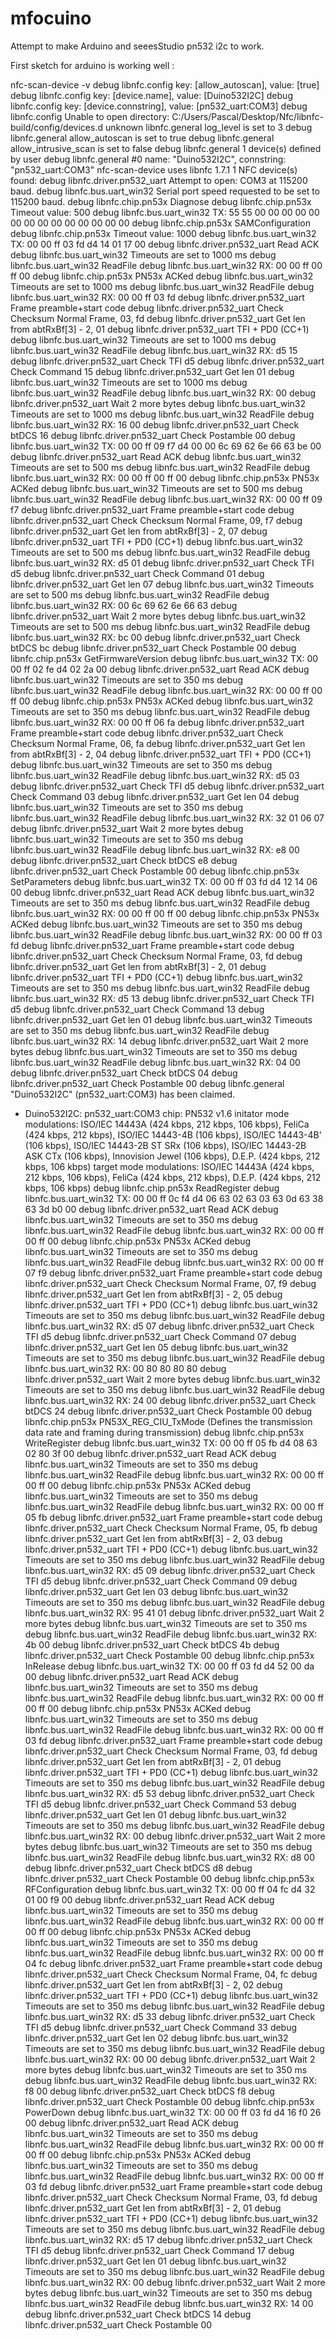 # mfocuino
Attempt to make Arduino and seeesStudio pn532 i2c to work.

First sketch for arduino is working well :

nfc-scan-device -v
debug   libnfc.config   key: [allow_autoscan], value: [true]
debug   libnfc.config   key: [device.name], value: [Duino532I2C]
debug   libnfc.config   key: [device.connstring], value: [pn532_uart:COM3]
debug   libnfc.config   Unable to open directory: C:/Users/Pascal/Desktop/Nfc/libnfc-build/config/devices.d
unknown libnfc.general  log_level is set to 3
debug   libnfc.general  allow_autoscan is set to true
debug   libnfc.general  allow_intrusive_scan is set to false
debug   libnfc.general  1 device(s) defined by user
debug   libnfc.general    #0 name: "Duino532I2C", connstring: "pn532_uart:COM3"
nfc-scan-device uses libnfc 1.7.1
1 NFC device(s) found:
debug   libnfc.driver.pn532_uart        Attempt to open: COM3 at 115200 baud.
debug   libnfc.bus.uart_win32   Serial port speed requested to be set to 115200 baud.
debug   libnfc.chip.pn53x       Diagnose
debug   libnfc.chip.pn53x       Timeout value: 500
debug   libnfc.bus.uart_win32   TX: 55 55 00 00 00 00 00 00 00 00 00 00 00 00 00 00
debug   libnfc.chip.pn53x       SAMConfiguration
debug   libnfc.chip.pn53x       Timeout value: 1000
debug   libnfc.bus.uart_win32   TX: 00 00 ff 03 fd d4 14 01 17 00
debug   libnfc.driver.pn532_uart        Read ACK
debug   libnfc.bus.uart_win32   Timeouts are set to 1000 ms
debug   libnfc.bus.uart_win32   ReadFile
debug   libnfc.bus.uart_win32   RX: 00 00 ff 00 ff 00
debug   libnfc.chip.pn53x       PN53x ACKed
debug   libnfc.bus.uart_win32   Timeouts are set to 1000 ms
debug   libnfc.bus.uart_win32   ReadFile
debug   libnfc.bus.uart_win32   RX: 00 00 ff 03 fd
debug   libnfc.driver.pn532_uart        Frame preamble+start code
debug   libnfc.driver.pn532_uart        Check Checksum Normal Frame, 03, fd
debug   libnfc.driver.pn532_uart        Get len from abtRxBf[3] - 2, 01
debug   libnfc.driver.pn532_uart        TFI + PD0 (CC+1)
debug   libnfc.bus.uart_win32   Timeouts are set to 1000 ms
debug   libnfc.bus.uart_win32   ReadFile
debug   libnfc.bus.uart_win32   RX: d5 15
debug   libnfc.driver.pn532_uart        Check TFI d5
debug   libnfc.driver.pn532_uart        Check Command  15
debug   libnfc.driver.pn532_uart        Get len 01
debug   libnfc.bus.uart_win32   Timeouts are set to 1000 ms
debug   libnfc.bus.uart_win32   ReadFile
debug   libnfc.bus.uart_win32   RX: 00
debug   libnfc.driver.pn532_uart        Wait 2 more bytes
debug   libnfc.bus.uart_win32   Timeouts are set to 1000 ms
debug   libnfc.bus.uart_win32   ReadFile
debug   libnfc.bus.uart_win32   RX: 16 00
debug   libnfc.driver.pn532_uart        Check btDCS  16
debug   libnfc.driver.pn532_uart        Check Postamble  00
debug   libnfc.bus.uart_win32   TX: 00 00 ff 09 f7 d4 00 00 6c 69 62 6e 66 63 be 00
debug   libnfc.driver.pn532_uart        Read ACK
debug   libnfc.bus.uart_win32   Timeouts are set to 500 ms
debug   libnfc.bus.uart_win32   ReadFile
debug   libnfc.bus.uart_win32   RX: 00 00 ff 00 ff 00
debug   libnfc.chip.pn53x       PN53x ACKed
debug   libnfc.bus.uart_win32   Timeouts are set to 500 ms
debug   libnfc.bus.uart_win32   ReadFile
debug   libnfc.bus.uart_win32   RX: 00 00 ff 09 f7
debug   libnfc.driver.pn532_uart        Frame preamble+start code
debug   libnfc.driver.pn532_uart        Check Checksum Normal Frame, 09, f7
debug   libnfc.driver.pn532_uart        Get len from abtRxBf[3] - 2, 07
debug   libnfc.driver.pn532_uart        TFI + PD0 (CC+1)
debug   libnfc.bus.uart_win32   Timeouts are set to 500 ms
debug   libnfc.bus.uart_win32   ReadFile
debug   libnfc.bus.uart_win32   RX: d5 01
debug   libnfc.driver.pn532_uart        Check TFI d5
debug   libnfc.driver.pn532_uart        Check Command  01
debug   libnfc.driver.pn532_uart        Get len 07
debug   libnfc.bus.uart_win32   Timeouts are set to 500 ms
debug   libnfc.bus.uart_win32   ReadFile
debug   libnfc.bus.uart_win32   RX: 00 6c 69 62 6e 66 63
debug   libnfc.driver.pn532_uart        Wait 2 more bytes
debug   libnfc.bus.uart_win32   Timeouts are set to 500 ms
debug   libnfc.bus.uart_win32   ReadFile
debug   libnfc.bus.uart_win32   RX: bc 00
debug   libnfc.driver.pn532_uart        Check btDCS  bc
debug   libnfc.driver.pn532_uart        Check Postamble  00
debug   libnfc.chip.pn53x       GetFirmwareVersion
debug   libnfc.bus.uart_win32   TX: 00 00 ff 02 fe d4 02 2a 00
debug   libnfc.driver.pn532_uart        Read ACK
debug   libnfc.bus.uart_win32   Timeouts are set to 350 ms
debug   libnfc.bus.uart_win32   ReadFile
debug   libnfc.bus.uart_win32   RX: 00 00 ff 00 ff 00
debug   libnfc.chip.pn53x       PN53x ACKed
debug   libnfc.bus.uart_win32   Timeouts are set to 350 ms
debug   libnfc.bus.uart_win32   ReadFile
debug   libnfc.bus.uart_win32   RX: 00 00 ff 06 fa
debug   libnfc.driver.pn532_uart        Frame preamble+start code
debug   libnfc.driver.pn532_uart        Check Checksum Normal Frame, 06, fa
debug   libnfc.driver.pn532_uart        Get len from abtRxBf[3] - 2, 04
debug   libnfc.driver.pn532_uart        TFI + PD0 (CC+1)
debug   libnfc.bus.uart_win32   Timeouts are set to 350 ms
debug   libnfc.bus.uart_win32   ReadFile
debug   libnfc.bus.uart_win32   RX: d5 03
debug   libnfc.driver.pn532_uart        Check TFI d5
debug   libnfc.driver.pn532_uart        Check Command  03
debug   libnfc.driver.pn532_uart        Get len 04
debug   libnfc.bus.uart_win32   Timeouts are set to 350 ms
debug   libnfc.bus.uart_win32   ReadFile
debug   libnfc.bus.uart_win32   RX: 32 01 06 07
debug   libnfc.driver.pn532_uart        Wait 2 more bytes
debug   libnfc.bus.uart_win32   Timeouts are set to 350 ms
debug   libnfc.bus.uart_win32   ReadFile
debug   libnfc.bus.uart_win32   RX: e8 00
debug   libnfc.driver.pn532_uart        Check btDCS  e8
debug   libnfc.driver.pn532_uart        Check Postamble  00
debug   libnfc.chip.pn53x       SetParameters
debug   libnfc.bus.uart_win32   TX: 00 00 ff 03 fd d4 12 14 06 00
debug   libnfc.driver.pn532_uart        Read ACK
debug   libnfc.bus.uart_win32   Timeouts are set to 350 ms
debug   libnfc.bus.uart_win32   ReadFile
debug   libnfc.bus.uart_win32   RX: 00 00 ff 00 ff 00
debug   libnfc.chip.pn53x       PN53x ACKed
debug   libnfc.bus.uart_win32   Timeouts are set to 350 ms
debug   libnfc.bus.uart_win32   ReadFile
debug   libnfc.bus.uart_win32   RX: 00 00 ff 03 fd
debug   libnfc.driver.pn532_uart        Frame preamble+start code
debug   libnfc.driver.pn532_uart        Check Checksum Normal Frame, 03, fd
debug   libnfc.driver.pn532_uart        Get len from abtRxBf[3] - 2, 01
debug   libnfc.driver.pn532_uart        TFI + PD0 (CC+1)
debug   libnfc.bus.uart_win32   Timeouts are set to 350 ms
debug   libnfc.bus.uart_win32   ReadFile
debug   libnfc.bus.uart_win32   RX: d5 13
debug   libnfc.driver.pn532_uart        Check TFI d5
debug   libnfc.driver.pn532_uart        Check Command  13
debug   libnfc.driver.pn532_uart        Get len 01
debug   libnfc.bus.uart_win32   Timeouts are set to 350 ms
debug   libnfc.bus.uart_win32   ReadFile
debug   libnfc.bus.uart_win32   RX: 14
debug   libnfc.driver.pn532_uart        Wait 2 more bytes
debug   libnfc.bus.uart_win32   Timeouts are set to 350 ms
debug   libnfc.bus.uart_win32   ReadFile
debug   libnfc.bus.uart_win32   RX: 04 00
debug   libnfc.driver.pn532_uart        Check btDCS  04
debug   libnfc.driver.pn532_uart        Check Postamble  00
debug   libnfc.general  "Duino532I2C" (pn532_uart:COM3) has been claimed.
- Duino532I2C:
    pn532_uart:COM3
chip: PN532 v1.6
initator mode modulations: ISO/IEC 14443A (424 kbps, 212 kbps, 106 kbps), FeliCa (424 kbps, 212 kbps), ISO/IEC 14443-4B (106 kbps), ISO/IEC 14443-4B' (106 kbps), ISO/IEC 14443-2B ST SRx (106 kbps), ISO/IEC 14443-2B ASK CTx (106 kbps), Innovision Jewel (106 kbps), D.E.P. (424 kbps, 212 kbps, 106 kbps)
target mode modulations: ISO/IEC 14443A (424 kbps, 212 kbps, 106 kbps), FeliCa (424 kbps, 212 kbps), D.E.P. (424 kbps, 212 kbps, 106 kbps)
debug   libnfc.chip.pn53x       ReadRegister
debug   libnfc.bus.uart_win32   TX: 00 00 ff 0c f4 d4 06 63 02 63 03 63 0d 63 38 63 3d b0 00
debug   libnfc.driver.pn532_uart        Read ACK
debug   libnfc.bus.uart_win32   Timeouts are set to 350 ms
debug   libnfc.bus.uart_win32   ReadFile
debug   libnfc.bus.uart_win32   RX: 00 00 ff 00 ff 00
debug   libnfc.chip.pn53x       PN53x ACKed
debug   libnfc.bus.uart_win32   Timeouts are set to 350 ms
debug   libnfc.bus.uart_win32   ReadFile
debug   libnfc.bus.uart_win32   RX: 00 00 ff 07 f9
debug   libnfc.driver.pn532_uart        Frame preamble+start code
debug   libnfc.driver.pn532_uart        Check Checksum Normal Frame, 07, f9
debug   libnfc.driver.pn532_uart        Get len from abtRxBf[3] - 2, 05
debug   libnfc.driver.pn532_uart        TFI + PD0 (CC+1)
debug   libnfc.bus.uart_win32   Timeouts are set to 350 ms
debug   libnfc.bus.uart_win32   ReadFile
debug   libnfc.bus.uart_win32   RX: d5 07
debug   libnfc.driver.pn532_uart        Check TFI d5
debug   libnfc.driver.pn532_uart        Check Command  07
debug   libnfc.driver.pn532_uart        Get len 05
debug   libnfc.bus.uart_win32   Timeouts are set to 350 ms
debug   libnfc.bus.uart_win32   ReadFile
debug   libnfc.bus.uart_win32   RX: 00 80 80 80 80
debug   libnfc.driver.pn532_uart        Wait 2 more bytes
debug   libnfc.bus.uart_win32   Timeouts are set to 350 ms
debug   libnfc.bus.uart_win32   ReadFile
debug   libnfc.bus.uart_win32   RX: 24 00
debug   libnfc.driver.pn532_uart        Check btDCS  24
debug   libnfc.driver.pn532_uart        Check Postamble  00
debug   libnfc.chip.pn53x       PN53X_REG_CIU_TxMode (Defines the transmission data rate and framing during transmission)
debug   libnfc.chip.pn53x       WriteRegister
debug   libnfc.bus.uart_win32   TX: 00 00 ff 05 fb d4 08 63 02 80 3f 00
debug   libnfc.driver.pn532_uart        Read ACK
debug   libnfc.bus.uart_win32   Timeouts are set to 350 ms
debug   libnfc.bus.uart_win32   ReadFile
debug   libnfc.bus.uart_win32   RX: 00 00 ff 00 ff 00
debug   libnfc.chip.pn53x       PN53x ACKed
debug   libnfc.bus.uart_win32   Timeouts are set to 350 ms
debug   libnfc.bus.uart_win32   ReadFile
debug   libnfc.bus.uart_win32   RX: 00 00 ff 05 fb
debug   libnfc.driver.pn532_uart        Frame preamble+start code
debug   libnfc.driver.pn532_uart        Check Checksum Normal Frame, 05, fb
debug   libnfc.driver.pn532_uart        Get len from abtRxBf[3] - 2, 03
debug   libnfc.driver.pn532_uart        TFI + PD0 (CC+1)
debug   libnfc.bus.uart_win32   Timeouts are set to 350 ms
debug   libnfc.bus.uart_win32   ReadFile
debug   libnfc.bus.uart_win32   RX: d5 09
debug   libnfc.driver.pn532_uart        Check TFI d5
debug   libnfc.driver.pn532_uart        Check Command  09
debug   libnfc.driver.pn532_uart        Get len 03
debug   libnfc.bus.uart_win32   Timeouts are set to 350 ms
debug   libnfc.bus.uart_win32   ReadFile
debug   libnfc.bus.uart_win32   RX: 95 41 01
debug   libnfc.driver.pn532_uart        Wait 2 more bytes
debug   libnfc.bus.uart_win32   Timeouts are set to 350 ms
debug   libnfc.bus.uart_win32   ReadFile
debug   libnfc.bus.uart_win32   RX: 4b 00
debug   libnfc.driver.pn532_uart        Check btDCS  4b
debug   libnfc.driver.pn532_uart        Check Postamble  00
debug   libnfc.chip.pn53x       InRelease
debug   libnfc.bus.uart_win32   TX: 00 00 ff 03 fd d4 52 00 da 00
debug   libnfc.driver.pn532_uart        Read ACK
debug   libnfc.bus.uart_win32   Timeouts are set to 350 ms
debug   libnfc.bus.uart_win32   ReadFile
debug   libnfc.bus.uart_win32   RX: 00 00 ff 00 ff 00
debug   libnfc.chip.pn53x       PN53x ACKed
debug   libnfc.bus.uart_win32   Timeouts are set to 350 ms
debug   libnfc.bus.uart_win32   ReadFile
debug   libnfc.bus.uart_win32   RX: 00 00 ff 03 fd
debug   libnfc.driver.pn532_uart        Frame preamble+start code
debug   libnfc.driver.pn532_uart        Check Checksum Normal Frame, 03, fd
debug   libnfc.driver.pn532_uart        Get len from abtRxBf[3] - 2, 01
debug   libnfc.driver.pn532_uart        TFI + PD0 (CC+1)
debug   libnfc.bus.uart_win32   Timeouts are set to 350 ms
debug   libnfc.bus.uart_win32   ReadFile
debug   libnfc.bus.uart_win32   RX: d5 53
debug   libnfc.driver.pn532_uart        Check TFI d5
debug   libnfc.driver.pn532_uart        Check Command  53
debug   libnfc.driver.pn532_uart        Get len 01
debug   libnfc.bus.uart_win32   Timeouts are set to 350 ms
debug   libnfc.bus.uart_win32   ReadFile
debug   libnfc.bus.uart_win32   RX: 00
debug   libnfc.driver.pn532_uart        Wait 2 more bytes
debug   libnfc.bus.uart_win32   Timeouts are set to 350 ms
debug   libnfc.bus.uart_win32   ReadFile
debug   libnfc.bus.uart_win32   RX: d8 00
debug   libnfc.driver.pn532_uart        Check btDCS  d8
debug   libnfc.driver.pn532_uart        Check Postamble  00
debug   libnfc.chip.pn53x       RFConfiguration
debug   libnfc.bus.uart_win32   TX: 00 00 ff 04 fc d4 32 01 00 f9 00
debug   libnfc.driver.pn532_uart        Read ACK
debug   libnfc.bus.uart_win32   Timeouts are set to 350 ms
debug   libnfc.bus.uart_win32   ReadFile
debug   libnfc.bus.uart_win32   RX: 00 00 ff 00 ff 00
debug   libnfc.chip.pn53x       PN53x ACKed
debug   libnfc.bus.uart_win32   Timeouts are set to 350 ms
debug   libnfc.bus.uart_win32   ReadFile
debug   libnfc.bus.uart_win32   RX: 00 00 ff 04 fc
debug   libnfc.driver.pn532_uart        Frame preamble+start code
debug   libnfc.driver.pn532_uart        Check Checksum Normal Frame, 04, fc
debug   libnfc.driver.pn532_uart        Get len from abtRxBf[3] - 2, 02
debug   libnfc.driver.pn532_uart        TFI + PD0 (CC+1)
debug   libnfc.bus.uart_win32   Timeouts are set to 350 ms
debug   libnfc.bus.uart_win32   ReadFile
debug   libnfc.bus.uart_win32   RX: d5 33
debug   libnfc.driver.pn532_uart        Check TFI d5
debug   libnfc.driver.pn532_uart        Check Command  33
debug   libnfc.driver.pn532_uart        Get len 02
debug   libnfc.bus.uart_win32   Timeouts are set to 350 ms
debug   libnfc.bus.uart_win32   ReadFile
debug   libnfc.bus.uart_win32   RX: 00 00
debug   libnfc.driver.pn532_uart        Wait 2 more bytes
debug   libnfc.bus.uart_win32   Timeouts are set to 350 ms
debug   libnfc.bus.uart_win32   ReadFile
debug   libnfc.bus.uart_win32   RX: f8 00
debug   libnfc.driver.pn532_uart        Check btDCS  f8
debug   libnfc.driver.pn532_uart        Check Postamble  00
debug   libnfc.chip.pn53x       PowerDown
debug   libnfc.bus.uart_win32   TX: 00 00 ff 03 fd d4 16 f0 26 00
debug   libnfc.driver.pn532_uart        Read ACK
debug   libnfc.bus.uart_win32   Timeouts are set to 350 ms
debug   libnfc.bus.uart_win32   ReadFile
debug   libnfc.bus.uart_win32   RX: 00 00 ff 00 ff 00
debug   libnfc.chip.pn53x       PN53x ACKed
debug   libnfc.bus.uart_win32   Timeouts are set to 350 ms
debug   libnfc.bus.uart_win32   ReadFile
debug   libnfc.bus.uart_win32   RX: 00 00 ff 03 fd
debug   libnfc.driver.pn532_uart        Frame preamble+start code
debug   libnfc.driver.pn532_uart        Check Checksum Normal Frame, 03, fd
debug   libnfc.driver.pn532_uart        Get len from abtRxBf[3] - 2, 01
debug   libnfc.driver.pn532_uart        TFI + PD0 (CC+1)
debug   libnfc.bus.uart_win32   Timeouts are set to 350 ms
debug   libnfc.bus.uart_win32   ReadFile
debug   libnfc.bus.uart_win32   RX: d5 17
debug   libnfc.driver.pn532_uart        Check TFI d5
debug   libnfc.driver.pn532_uart        Check Command  17
debug   libnfc.driver.pn532_uart        Get len 01
debug   libnfc.bus.uart_win32   Timeouts are set to 350 ms
debug   libnfc.bus.uart_win32   ReadFile
debug   libnfc.bus.uart_win32   RX: 00
debug   libnfc.driver.pn532_uart        Wait 2 more bytes
debug   libnfc.bus.uart_win32   Timeouts are set to 350 ms
debug   libnfc.bus.uart_win32   ReadFile
debug   libnfc.bus.uart_win32   RX: 14 00
debug   libnfc.driver.pn532_uart        Check btDCS  14
debug   libnfc.driver.pn532_uart        Check Postamble  00
